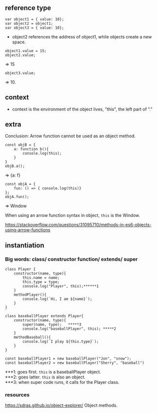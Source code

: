 ## reference type
```
var object1 = { value: 10};
var object2 = object1;
var object3 = { value: 10};
```
- object2 references the address of object1, while objects create a new space.
```
object1.value = 15;
object2.value;
```
=> 15
```
object3.value;
```
=> 10.

## context

- context is the environment of the object lives, "this", the left part of "."

## extra
Conclusion: Arrow function cannot be used as an object method.
```
const objB = {
	a: function b(){
		console.log(this);
	}
}
objB.a();
```
=> {a: f}
```
const objA = {
	fun: () => { console.log(this)}
};
objA.fun();
```
=>  Window

When using an arrow function syntax in object, ```this``` is the Window.

https://stackoverflow.com/questions/31095710/methods-in-es6-objects-using-arrow-functions

## instantiation

### Big words: class/ constructor function/ extends/ super
```
class Player {
	constructor(name, type){
		this.name = name;
		this.type = type;
		console.log("Player", this);******1
	}
	methodPlayer(){
		console.log(`Hi, I am ${name}`);
	}
}
```
```
class baseballPlayer extends Player{
	constructor(name, type){
		super(name, type);   *****3
		console.log("baseballPlayer", this); *****2
	}
	methodBaseball(){
		console.log(`I play ${this.type}`);
	}
}
```
```
const baseballPlayer1 = new baseballPlayer("Jon", "snow");
const baseballPlayer2 = new baseballPlayer("Sherry", "baseball")
```

***1: goes first. ```this``` is a baseballPlayer object.    
***2: goes latter. ```this``` is also an object.     
***3: when super code runs, it calls for the Player class.

### resources

https://sdras.github.io/object-explorer/
Object methods.


